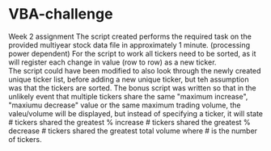 # VBA-challenge
Week 2 assignment
The script created performs the required task on the provided multiyear stock data file in approximately 1 minute. (processing power dependent)
For the script to work all tickers need to be sorted, as it will register each change in value (row to row) as a new ticker.  
The script could have been modified to also look through the newly created unique ticker list, before adding a new unique ticker, but teh assumption was that the tickers are sorted.
The bonus script was written so that in the unlikely event that  multiple tickers share the same "maximum increase", "maxiumu decrease" value or  the same maximum trading  volume, the valeu/volume will be displayed,  but instead of specifying a ticker, it will state 
    # tickers shared the greatest % increase
    # tickers shared the greatest % decrease
    # tickers shared the greatest total volume
where # is the number of tickers.
